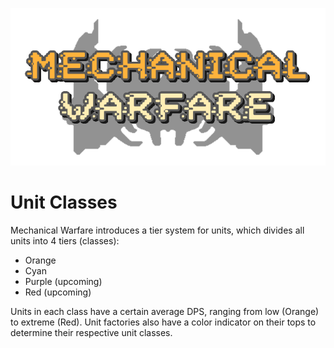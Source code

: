 ![icon](icon.png)
# Unit Classes

Mechanical Warfare introduces a tier system for units, which divides all units into 4 tiers (classes):
- Orange
- Cyan
- Purple (upcoming)
- Red (upcoming)

Units in each class have a certain average DPS, ranging from low (Orange) to extreme (Red). Unit factories also have a color indicator on their tops to determine their respective unit classes.
